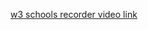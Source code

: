 [w3 schools recorder video link](https://drive.google.com/file/d/1jYafWpBsmzsk25U6v348qeTCDogIzpXz/view?usp=sharing)

